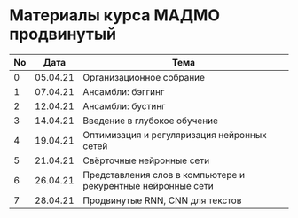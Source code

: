 # Материалы курса МАДМО продвинутый

No | Дата | Тема
---|---|---
0 | 05.04.21 | Организационное собрание
1 | 07.04.21 | Ансамбли: бэггинг
2 | 12.04.21 | Ансамбли: бустинг
3 | 14.04.21 | Введение в глубокое обучение
4 | 19.04.21 | Оптимизация и регуляризация нейронных сетей
5 | 21.04.21 | Свёрточные нейронные сети
6 | 26.04.21 | Представления слов в компьютере и рекурентные нейронные сети
7 | 28.04.21 | Продвинутые RNN, CNN для текстов
